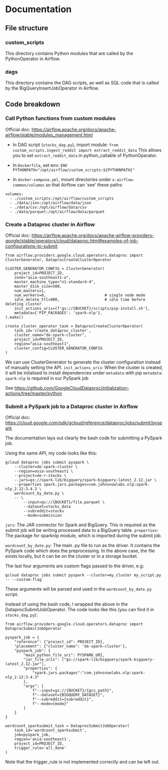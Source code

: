 # Documentation

## File structure

### custom_scripts
This directory contains Python modules that are called by the PythonOperator in Airflow.

### dags
This directory contains the DAG scripts, as well as SQL code that is called by the BigQueryInsertJobOperator in Airflow.

## Code breakdown

### Call Python functions from custom modules
Official doc: https://airflow.apache.org/docs/apache-airflow/stable/modules_management.html

- In DAG script (`stocks_dag.py`), import module:
`from custom_scripts.ingest_reddit import extract_reddit_data`
This allows you to set `extract_reddit_data` in python_callable of PythonOperator.

- In `Dockerfile`, set env:
`ENV PYTHONPATH="/opt/airflow/custom_scripts:${PYTHONPATH}"`

- In `docker-compose.yml`, mount directories under `x-airflow-common/volumes` so that Airflow can 'see' these paths:
```
volumes:
  - ./custom_scripts:/opt/airflow/custom_scripts
  - ./data/json:/opt/airflow/data/json
  - ./data/csv:/opt/airflow/data/csv
  - ./data/parquet:/opt/airflow/data/parquet
```

### Create a Dataproc cluster in Airflow
Official doc: https://airflow.apache.org/docs/apache-airflow-providers-google/stable/operators/cloud/dataproc.html#examples-of-job-configurations-to-submit

```
from airflow.providers.google.cloud.operators.dataproc import ClusterGenerator, DataprocCreateClusterOperator

CLUSTER_GENERATOR_CONFIG = ClusterGenerator(
	project_id=PROJECT_ID,
	zone="asia-southeast1-a",
	master_machine_type="n1-standard-4",
	master_disk_size=500,
	num_masters=1,
	num_workers=0,                          # single node mode
	idle_delete_ttl=900,                    # idle time before deleting cluster
	init_actions_uris=[f'gs://{BUCKET}/scripts/pip-install.sh'],
	metadata={'PIP_PACKAGES': 'spark-nlp'},
).make()

create_cluster_operator_task = DataprocCreateClusterOperator(
	task_id='create_dataproc_cluster',
	cluster_name="de-spark-cluster",
	project_id=PROJECT_ID,
	region="asia-southeast1",
	cluster_config=CLUSTER_GENERATOR_CONFIG
)
```
We can use ClusterGenerator to generate the cluster configuration instead of manually setting the API.
`init_actions_uris`: When the cluster is created, it will be initalised to install dependencies under `metadata` with pip
`metadata`: `spark-nlp` is required in our PySpark job

See https://github.com/GoogleCloudDataproc/initialization-actions/tree/master/python

### Submit a PySpark job to a Dataproc cluster in Airflow
Official doc: https://cloud.google.com/sdk/gcloud/reference/dataproc/jobs/submit/pyspark

The documentation lays out clearly the bash code for submitting a PySpark job.

Using the same API, my code looks like this:
```
gcloud dataproc jobs submit pyspark \
    --cluster=de-spark-cluster \
    --region=asia-southeast1 \
    --project=de-r-stocks \
    --jars=gs://spark-lib/bigquery/spark-bigquery-latest_2.12.jar \
    --properties spark.jars.packages=com.johnsnowlabs.nlp:spark-nlp_2.12:3.4.3 \
    wordcount_by_date.py \
    -- \
        --input=gs://{BUCKET}/file.parquet \
        --dataset=stocks_data
        --subreddit=stocks
        --mode=submission
```
`jars`: The JAR connector for Spark and BigQuery. This is required as the submit job will be writing processed data to a BigQuery table.
`properties`: The package for sparknlp module, which is imported during the submit job.

`wordcount_by_date.py`: The main .py file to run as the driver. It contains the PySpark code which does the preprocessing. In the above case, the file exists locally, but it can be on the cluster or in a storage bucket.

The last four arguments are custom flags passed to the driver, e.g:

`gcloud dataproc jobs submit pyspark --cluster=my_cluster my_script.py -- --custom-flag`

These arguments will be parsed and used in the `wordcount_by_date.py` script.

Instead of using the bash code, I wrapped the above in the DataprocSubmitJobOperator.
The code looks like this (you can find it in `stocks_dag.py`):
```
from airflow.providers.google.cloud.operators.dataproc import DataprocSubmitJobOperator

pyspark_job = {
	"reference": {"project_id": PROJECT_ID},
	"placement": {"cluster_name": 'de-spark-cluster'},
	"pyspark_job": {
		"main_python_file_uri": PYSPARK_URI,
		"jar_file_uris": ["gs://spark-lib/bigquery/spark-bigquery-latest_2.12.jar"],
		"properties": {
			"spark.jars.packages":"com.johnsnowlabs.nlp:spark-nlp_2.12:3.4.3"
		},
		"args": [
			f"--input=gs://{BUCKET}/{gcs_path}",
			f"--dataset={BIGQUERY_DATASET}",
			f"--subreddit={subreddit}",
			f"--mode={mode}"
		]
	}
}

wordcount_sparksubmit_task = DataprocSubmitJobOperator(
	task_id='wordcount_sparksubmit',
	job=pyspark_job,
	region='asia-southeast1',
	project_id=PROJECT_ID,
	trigger_rule='all_done'
)
```
Note that the trigger_rule is not implemented correctly and can be left out.
